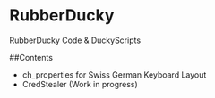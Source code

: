 # RubberDucky
RubberDucky Code &amp; DuckyScripts

##Contents
  - ch_properties for Swiss German Keyboard Layout
  - CredStealer (Work in progress)
